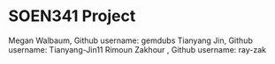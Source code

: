 # SOEN341 Project
Megan Walbaum, Github username: gemdubs
Tianyang Jin, Github username: Tianyang-Jin11
Rimoun Zakhour , Github username: ray-zak

